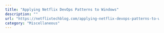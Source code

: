 ```yaml
---
title: "Applying Netflix DevOps Patterns to Windows"
description: ""
url: "https://netflixtechblog.com/applying-netflix-devops-patterns-to-windows-2a57f2dbbf79"
category: "Miscellaneous"
---
```

